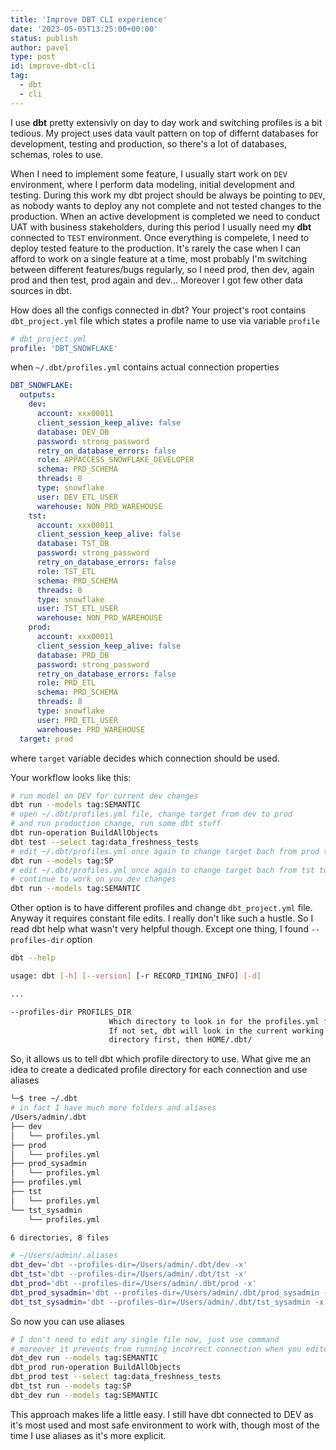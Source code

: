 ```yaml
---
title: 'Improve DBT CLI experience'
date: '2023-05-05T13:25:00+00:00'
status: publish
author: pavel
type: post
id: improve-dbt-cli
tag:
  - dbt
  - cli
---
```


I use **dbt** pretty extensivly on day to day work and switching profiles is a bit tedious. My project uses data vault pattern on top of differnt databases for development, testing and production, so there's a lot of databases, schemas, roles to use.

When I need to implement some feature, I usually start work on `DEV` environment, where I perform data modeling, initial development and testing. During this work my dbt project should be always be pointing to `DEV`, as nobody wants to deploy any not complete and not tested changes to the production. When an active development is completed we need to conduct UAT with business stakeholders, during this period I usually need my **dbt** connected to `TEST` environment. Once everything is compelete, I need to deploy tested feature to the production. It's rarely the case when I can afford to work on a single feature at a time, most probably I'm switching between different features/bugs regularly, so I need prod, then dev, again prod and then test, prod again and dev... Moreover I got few other data sources in dbt.

How does all the configs connected in dbt? Your project's root contains `dbt_project.yml` file which states a profile name to use via variable `profile`
```yml
# dbt_project.yml
profile: 'DBT_SNOWFLAKE'
```
when `~/.dbt/profiles.yml` contains actual connection properties

```yml
DBT_SNOWFLAKE:
  outputs:
    dev:
      account: xxx00011
      client_session_keep_alive: false
      database: DEV_DB
      password: strong_password
      retry_on_database_errors: false
      role: APPACCESS_SNOWFLAKE_DEVELOPER
      schema: PRD_SCHEMA
      threads: 8
      type: snowflake
      user: DEV_ETL_USER
      warehouse: NON_PRD_WAREHOUSE
    tst:
      account: xxx00011
      client_session_keep_alive: false
      database: TST_DB
      password: strong_password
      retry_on_database_errors: false
      role: TST_ETL
      schema: PRD_SCHEMA
      threads: 8
      type: snowflake
      user: TST_ETL_USER
      warehouse: NON_PRD_WAREHOUSE
    prod:
      account: xxx00011
      client_session_keep_alive: false
      database: PRD_DB
      password: strong_password
      retry_on_database_errors: false
      role: PRD_ETL
      schema: PRD_SCHEMA
      threads: 8
      type: snowflake
      user: PRD_ETL_USER
      warehouse: PRD_WAREHOUSE
  target: prod
```
where `target` variable decides which connection should be used.


Your workflow looks like this:
```bash
# run model on DEV for current dev changes
dbt run --models tag:SEMANTIC
# open ~/.dbt/profiles.yml file, change target from dev to prod
# and run production change, run some dbt stuff
dbt run-operation BuildAllObjects
dbt test --select tag:data_freshness_tests
# edit ~/.dbt/profiles.yml once again to change target bach from prod to tst
dbt run --models tag:SP
# edit ~/.dbt/profiles.yml once again to change target bach from tst to dev
# continue to work on you dev changes
dbt run --models tag:SEMANTIC
```

Other option is to have different profiles and change `dbt_project.yml` file. Anyway it requires constant file edits. I really don't like such a hustle. So I read dbt help what wasn't very helpful though. Except one thing, I found `--profiles-dir` option

```bash
dbt --help

usage: dbt [-h] [--version] [-r RECORD_TIMING_INFO] [-d]

...

--profiles-dir PROFILES_DIR
                      Which directory to look in for the profiles.yml file.
                      If not set, dbt will look in the current working
                      directory first, then HOME/.dbt/

```

So, it allows us to tell dbt which profile directory to use. What give me an idea to create a dedicated profile directory for each connection and use aliases

```bash
└─$ tree ~/.dbt
# in fact I have much more folders and aliases
/Users/admin/.dbt
├── dev
│   └── profiles.yml
├── prod
│   └── profiles.yml
├── prod_sysadmin
│   └── profiles.yml
├── profiles.yml
├── tst
│   └── profiles.yml
└── tst_sysadmin
    └── profiles.yml

6 directories, 8 files
```

```bash
# ~/Users/admin/.aliases
dbt_dev='dbt --profiles-dir=/Users/admin/.dbt/dev -x'
dbt_tst='dbt --profiles-dir=/Users/admin/.dbt/tst -x'
dbt_prod='dbt --profiles-dir=/Users/admin/.dbt/prod -x'
dbt_prod_sysadmin='dbt --profiles-dir=/Users/admin/.dbt/prod_sysadmin -x'
dbt_tst_sysadmin='dbt --profiles-dir=/Users/admin/.dbt/tst_sysadmin -x'
```

So now you can use aliases
```bash
# I don't need to edit any single file now, just use command
# moreover it prevents from running incorrect connection when you edited file but forgot to save it
dbt_dev run --models tag:SEMANTIC
dbt_prod run-operation BuildAllObjects
dbt_prod test --select tag:data_freshness_tests
dbt_tst run --models tag:SP
dbt_dev run --models tag:SEMANTIC
```

This approach makes life a little easy. I still have dbt connected to DEV as it's most used and most safe environment to work with, though most of the time I use aliases as it's more explicit.